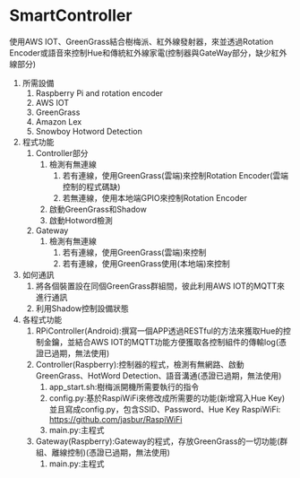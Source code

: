 # SmartController
 使用AWS IOT、GreenGrass結合樹梅派、紅外線發射器，來並透過Rotation Encoder或語音來控制Hue和傳統紅外線家電(控制器與GateWay部分，缺少紅外線部分)
1. 所需設備
	1. Raspberry Pi and rotation encoder
	2. AWS IOT
	3. GreenGrass
	4. Amazon Lex
	5. Snowboy Hotword Detection
2. 程式功能
	1. Controller部分
		1. 檢測有無連線
			1. 若有連線，使用GreenGrass(雲端)來控制Rotation Encoder(雲端控制的程式碼缺)
			2. 若無連線，使用本地端GPIO來控制Rotation Encoder
		2. 啟動GreenGrass和Shadow
		3. 啟動Hotword檢測
	2. Gateway
		1. 檢測有無連線
			1. 若有連線，使用GreenGrass(雲端)來控制
			2. 若有連線，使用GreenGrass使用(本地端)來控制
3. 如何通訊
	1. 將各個裝置設在同個GreenGrass群組間，彼此利用AWS IOT的MQTT來進行通訊
	2. 利用Shadow控制設備狀態
4. 	各程式功能
	1. RPiController(Android):撰寫一個APP透過RESTful的方法來獲取Hue的控制金鑰，並結合AWS IOT的MQTT功能方便獲取各控制組件的傳輸log(憑證已過期，無法使用)
	2. Controller(Raspberry):控制器的程式，檢測有無網路、啟動GreenGrass、HotWord Detection、語音溝通(憑證已過期，無法使用)
		1. app_start.sh:樹梅派開機所需要執行的指令
		2. config.py:基於RaspiWiFi來修改成所需要的功能(新增寫入Hue Key)並且寫成config.py，包含SSID、Password、Hue Key
		RaspiWiFi: https://github.com/jasbur/RaspiWiFi
		3.  main.py:主程式
	3. Gateway(Raspberry):Gateway的程式，存放GreenGrass的一切功能(群組、離線控制)(憑證已過期，無法使用)
		1. main.py:主程式		